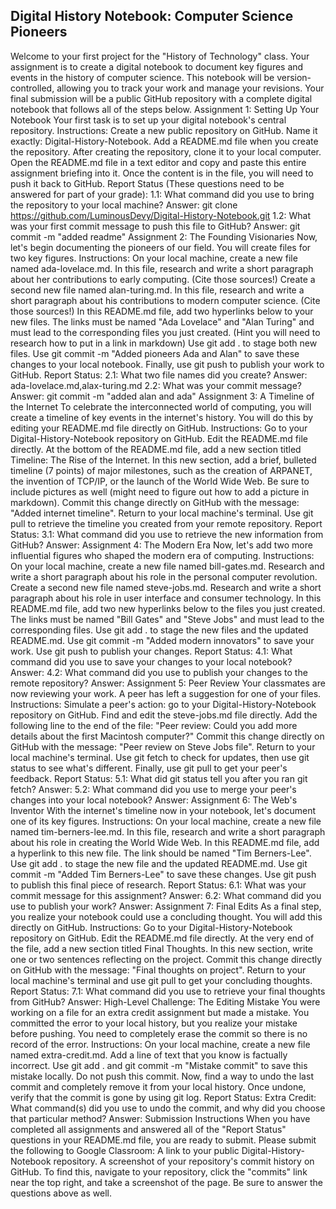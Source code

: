  ## Digital History Notebook: Computer Science Pioneers <br>


Welcome to your first project for the "History of Technology" class. Your assignment is to create a digital notebook to document key figures and events in the history of computer science. This notebook will be version-controlled, allowing you to track your work and manage your revisions.
Your final submission will be a public GitHub repository with a complete digital notebook that follows all of the steps below.
Assignment 1: Setting Up Your Notebook
Your first task is to set up your digital notebook's central repository.
Instructions:
Create a new public repository on GitHub. Name it exactly: Digital-History-Notebook.
Add a README.md file when you create the repository.
After creating the repository, clone it to your local computer. Open the README.md file in a text editor and copy and paste this entire assignment briefing into it.
Once the content is in the file, you will need to push it back to GitHub.
Report Status (These questions need to be answered for part of your grade):
1.1: What command did you use to bring the repository to your local machine?
Answer: git clone https://github.com/LuminousDevy/Digital-History-Notebook.git
1.2: What was your first commit message to push this file to GitHub?
Answer: git commit -m "added readme"
Assignment 2: The Founding Visionaries
Now, let's begin documenting the pioneers of our field. You will create files for two key figures.
Instructions:
On your local machine, create a new file named ada-lovelace.md.
In this file, research and write a short paragraph about her contributions to early computing. (Cite those sources!)
Create a second new file named alan-turing.md.
In this file, research and write a short paragraph about his contributions to modern computer science. (Cite those sources!)
In this README.md file, add two hyperlinks below to your new files. The links must be named "Ada Lovelace" and "Alan Turing" and must lead to the corresponding files you just created. (Hint you will need to research how to put in a link in markdown)
Use git add . to stage both new files.
Use git commit -m "Added pioneers Ada and Alan" to save these changes to your local notebook.
Finally, use git push to publish your work to GitHub.
Report Status:
2.1: What two file names did you create?
Answer: ada-lovelace.md,alax-turing.md
2.2: What was your commit message?
Answer: git commit -m "added alan and ada"
Assignment 3: A Timeline of the Internet
To celebrate the interconnected world of computing, you will create a timeline of key events in the internet's history. You will do this by editing your README.md file directly on GitHub.
Instructions:
Go to your Digital-History-Notebook repository on GitHub.
Edit the README.md file directly.
At the bottom of the README.md file, add a new section titled Timeline: The Rise of the Internet.
In this new section, add a brief, bulleted timeline (7 points) of major milestones, such as the creation of ARPANET, the invention of TCP/IP, or the launch of the World Wide Web. Be sure to include pictures as well (might need to figure out how to add a picture in markdown).
Commit this change directly on GitHub with the message: "Added internet timeline".
Return to your local machine's terminal.
Use git pull to retrieve the timeline you created from your remote repository.
Report Status:
3.1: What command did you use to retrieve the new information from GitHub?
Answer:
Assignment 4: The Modern Era
Now, let's add two more influential figures who shaped the modern era of computing.
Instructions:
On your local machine, create a new file named bill-gates.md. Research and write a short paragraph about his role in the personal computer revolution.
Create a second new file named steve-jobs.md. Research and write a short paragraph about his role in user interface and consumer technology.
In this README.md file, add two new hyperlinks below to the files you just created. The links must be named "Bill Gates" and "Steve Jobs" and must lead to the corresponding files.
Use git add . to stage the new files and the updated README.md.
Use git commit -m "Added modern innovators" to save your work.
Use git push to publish your changes.
Report Status:
4.1: What command did you use to save your changes to your local notebook?
Answer:
4.2: What command did you use to publish your changes to the remote repository?
Answer:
Assignment 5: Peer Review
Your classmates are now reviewing your work. A peer has left a suggestion for one of your files.
Instructions:
Simulate a peer's action: go to your Digital-History-Notebook repository on GitHub.
Find and edit the steve-jobs.md file directly.
Add the following line to the end of the file: "Peer review: Could you add more details about the first Macintosh computer?"
Commit this change directly on GitHub with the message: "Peer review on Steve Jobs file".
Return to your local machine's terminal.
Use git fetch to check for updates, then use git status to see what's different.
Finally, use git pull to get your peer's feedback.
Report Status:
5.1: What did git status tell you after you ran git fetch?
Answer:
5.2: What command did you use to merge your peer's changes into your local notebook?
Answer:
Assignment 6: The Web's Inventor
With the internet's timeline now in your notebook, let's document one of its key figures.
Instructions:
On your local machine, create a new file named tim-berners-lee.md.
In this file, research and write a short paragraph about his role in creating the World Wide Web.
In this README.md file, add a hyperlink to this new file. The link should be named "Tim Berners-Lee".
Use git add . to stage the new file and the updated README.md.
Use git commit -m "Added Tim Berners-Lee" to save these changes.
Use git push to publish this final piece of research.
Report Status:
6.1: What was your commit message for this assignment?
Answer:
6.2: What command did you use to publish your work?
Answer:
Assignment 7: Final Edits
As a final step, you realize your notebook could use a concluding thought. You will add this directly on GitHub.
Instructions:
Go to your Digital-History-Notebook repository on GitHub.
Edit the README.md file directly.
At the very end of the file, add a new section titled Final Thoughts.
In this new section, write one or two sentences reflecting on the project.
Commit this change directly on GitHub with the message: "Final thoughts on project".
Return to your local machine's terminal and use git pull to get your concluding thoughts.
Report Status:
7.1: What command did you use to retrieve your final thoughts from GitHub?
Answer:
High-Level Challenge: The Editing Mistake
You were working on a file for an extra credit assignment but made a mistake. You committed the error to your local history, but you realize your mistake before pushing. You need to completely erase the commit so there is no record of the error.
Instructions:
On your local machine, create a new file named extra-credit.md.
Add a line of text that you know is factually incorrect.
Use git add . and git commit -m "Mistake commit" to save this mistake locally.
Do not push this commit.
Now, find a way to undo the last commit and completely remove it from your local history.
Once undone, verify that the commit is gone by using git log.
Report Status:
Extra Credit: What command(s) did you use to undo the commit, and why did you choose that particular method?
Answer:
Submission Instructions
When you have completed all assignments and answered all of the "Report Status" questions in your README.md file, you are ready to submit. Please submit the following to Google Classroom:
A link to your public Digital-History-Notebook repository.
A screenshot of your repository's commit history on GitHub. To find this, navigate to your repository, click the "commits" link near the top right, and take a screenshot of the page.
Be sure to answer the questions above as well.
